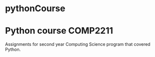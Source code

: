 # pythonCourse
<h1>Python course COMP2211</h1>

<p>Assignments for second year Computing Science program that covered Python.</p>
